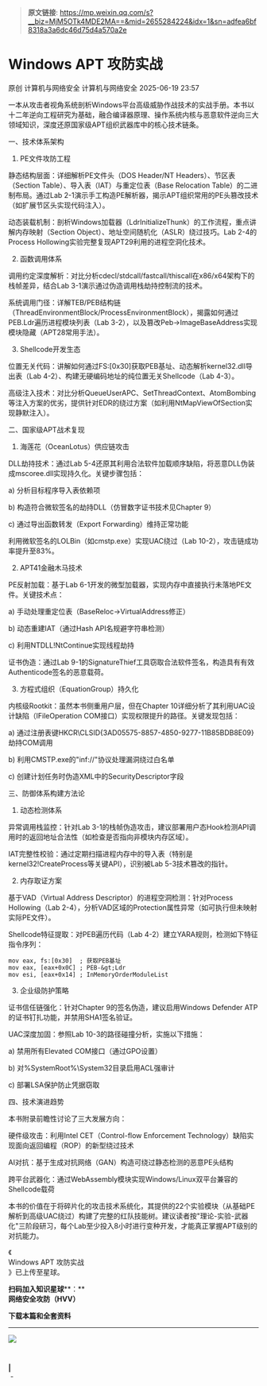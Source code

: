 > **原文链接**: https://mp.weixin.qq.com/s?__biz=MjM5OTk4MDE2MA==&mid=2655284224&idx=1&sn=adfea6bf8318a3a6dc46d75d4a570a2e

#  Windows APT 攻防实战  
原创 计算机与网络安全  计算机与网络安全   2025-06-19 23:57  
  
一本从攻击者视角系统剖析Windows平台高级威胁作战技术的实战手册。本书以十二年逆向工程研究为基础，融合编译器原理、操作系统内核与恶意软件逆向三大领域知识，深度还原国家级APT组织武器库中的核心技术链条。  
  
一、技术体系架构  
  
1. PE文件攻防工程  
  
静态结构层面：详细解析PE文件头（DOS Header/NT Headers）、节区表（Section Table）、导入表（IAT）与重定位表（Base Relocation Table）的二进制布局。通过Lab 2-1演示手工构造PE解析器，揭示APT组织常用的PE头篡改技术（如扩展节区头实现代码注入）。  
  
动态装载机制：剖析Windows加载器（LdrInitializeThunk）的工作流程，重点讲解内存映射（Section Object）、地址空间随机化（ASLR）绕过技巧。Lab 2-4的Process Hollowing实验完整复现APT29利用的进程空洞化技术。  
  
2. 函数调用体系  
  
调用约定深度解析：对比分析cdecl/stdcall/fastcall/thiscall在x86/x64架构下的栈帧差异，结合Lab 3-1演示通过伪造调用栈劫持控制流的技术。  
  
系统调用门径：详解TEB/PEB结构链（ThreadEnvironmentBlock/ProcessEnvironmentBlock），揭露如何通过PEB.Ldr遍历进程模块列表（Lab 3-2），以及篡改Peb-&gt;ImageBaseAddress实现模块隐藏（APT28常用手法）。  
  
3. Shellcode开发生态  
  
位置无关代码：讲解如何通过FS:[0x30]获取PEB基址、动态解析kernel32.dll导出表（Lab 4-2）、构建无硬编码地址的纯位置无关Shellcode（Lab 4-3）。  
  
高级注入技术：对比分析QueueUserAPC、SetThreadContext、AtomBombing等注入方案的优劣，提供针对EDR的绕过方案（如利用NtMapViewOfSection实现静默注入）。  
  
二、国家级APT战术复现  
  
1. 海莲花（OceanLotus）供应链攻击  
  
DLL劫持技术：通过Lab 5-4还原其利用合法软件加载顺序缺陷，将恶意DLL伪装成mscoree.dll实现持久化。关键步骤包括：  
  
a) 分析目标程序导入表依赖项  
  
b) 构造符合微软签名的劫持DLL（仿冒数字证书技术见Chapter 9）  
  
c) 通过导出函数转发（Export Forwarding）维持正常功能  
  
利用微软签名的LOLBin（如cmstp.exe）实现UAC绕过（Lab 10-2），攻击链成功率提升至83%。  
  
2. APT41金融木马技术  
  
PE反射加载：基于Lab 6-1开发的微型加载器，实现内存中直接执行未落地PE文件。关键技术点：  
  
a) 手动处理重定位表（BaseReloc-&gt;VirtualAddress修正）  
  
b) 动态重建IAT（通过Hash API名规避字符串检测）  
  
c) 利用NTDLL!NtContinue实现线程劫持  
  
证书伪造：通过Lab 9-1的SignatureThief工具窃取合法软件签名，构造具有有效Authenticode签名的恶意载荷。  
  
3. 方程式组织（EquationGroup）持久化  
  
内核级Rootkit：虽然本书侧重用户层，但在Chapter 10详细分析了其利用UAC设计缺陷（IFileOperation COM接口）实现权限提升的路径。关键发现包括：  
  
a) 通过注册表键HKCR\CLSID{3AD05575-8857-4850-9277-11B85BDB8E09}劫持COM调用  
  
b) 利用CMSTP.exe的"inf://"协议处理漏洞绕过白名单  
  
c) 创建计划任务时伪造XML中的SecurityDescriptor字段  
  
三、防御体系构建方法论  
  
1. 动态检测体系  
  
异常调用栈监控：针对Lab 3-1的栈帧伪造攻击，建议部署用户态Hook检测API调用时的返回地址合法性（如检查是否指向非模块内存区域）。  
  
IAT完整性校验：通过定期扫描进程内存中的导入表（特别是kernel32!CreateProcess等关键API），识别被Lab 5-3技术篡改的指针。  
  
2. 内存取证方案  
  
基于VAD（Virtual Address Descriptor）的进程空洞检测：针对Process Hollowing（Lab 2-4），分析VAD区域的Protection属性异常（如可执行但未映射实际PE文件）。  
  
Shellcode特征提取：对PEB遍历代码（Lab 4-2）建立YARA规则，检测如下特征指令序列：  

```
mov eax, fs:[0x30]  ; 获取PEB基址
mov eax, [eax+0x0C] ; PEB-&gt;Ldr
mov esi, [eax+0x14] ; InMemoryOrderModuleList
```

  
3. 企业级防护策略  
  
证书信任链强化：针对Chapter 9的签名伪造，建议启用Windows Defender ATP的证书钉扎功能，并禁用SHA1签名验证。  
  
UAC深度加固：参照Lab 10-3的路径碰撞分析，实施以下措施：  
  
a) 禁用所有Elevated COM接口（通过GPO设置）  
  
b) 对%SystemRoot%\System32目录启用ACL强审计  
  
c) 部署LSA保护防止凭据窃取  
  
四、技术演进趋势  
  
本书附录前瞻性讨论了三大发展方向：  
  
硬件级攻击：利用Intel CET（Control-flow Enforcement Technology）缺陷实现面向返回编程（ROP）的新型绕过技术  
  
AI对抗：基于生成对抗网络（GAN）构造可绕过静态检测的恶意PE头结构  
  
跨平台武器化：通过WebAssembly模块实现Windows/Linux双平台兼容的Shellcode载荷  
  
本书的价值在于将碎片化的攻击技术系统化，其提供的22个实验模块（从基础PE解析到高级UAC绕过）构建了完整的红队技能树。建议读者按"理论-实验-武器化"三阶段研习，每个Lab至少投入8小时进行变种开发，才能真正掌握APT级别的对抗能力。  
  
《  
Windows APT 攻防实战  
》已上传至星球。  
  
  
**扫码加入知识星球****：**  
**网络安全攻防（HVV）**  
  
**下载本篇和全套资料**  
  
****  
![](https://mmbiz.qpic.cn/sz_mmbiz_jpg/VcRPEU1K2ocrickwS8jlJmx9dm99x7cetyLS8ib43IBlZ9GpKnpibU4QV0ictAFUD0sudSt5FvXkqhPcfWSU1DgOXA/640?wx_fmt=jpeg "")  

```


```

  
**|**  
 -  
  
